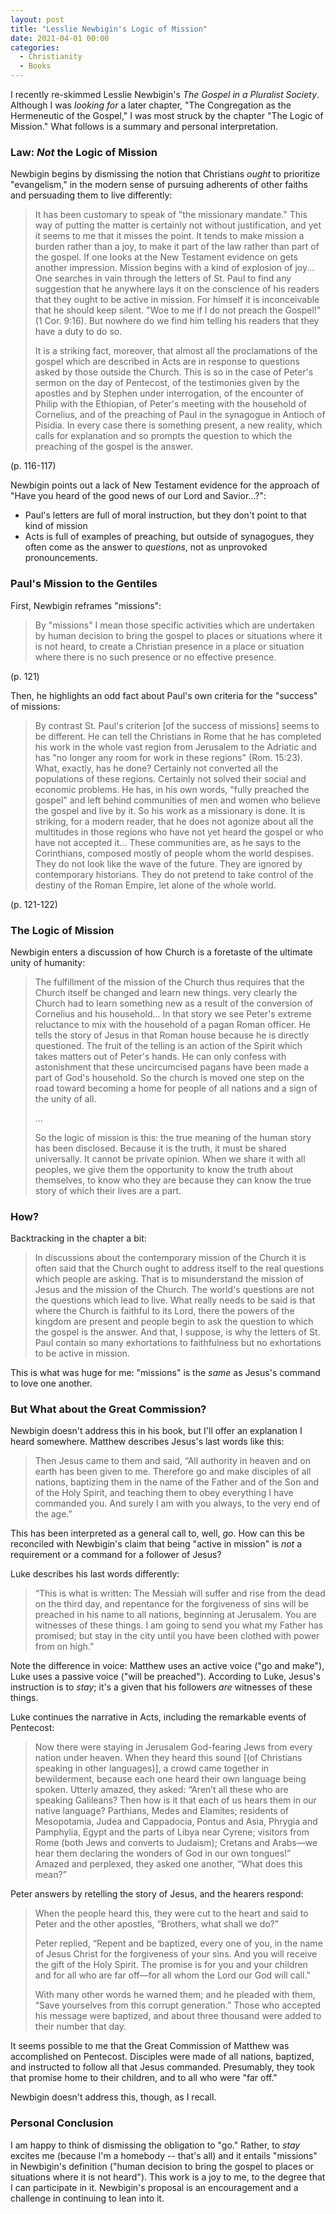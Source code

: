 ```yaml
---
layout: post
title: "Lesslie Newbigin's Logic of Mission"
date: 2021-04-01 00:00
categories:
  - Christianity
  - Books
---
```


I recently re-skimmed Lesslie Newbigin's _The Gospel in a Pluralist Society_. Although I was _looking for_ a later chapter, "The Congregation as the Hermeneutic of the Gospel," I was most struck by the chapter "The Logic of Mission." What follows is a summary and personal interpretation.

<!-- more -->

### Law: _Not_ the Logic of Mission

Newbigin begins by dismissing the notion that Christians _ought_ to prioritize "evangelism," in the modern sense of pursuing adherents of other faiths and persuading them to live differently:

> It has been customary to speak of "the missionary mandate." This way of putting the matter is certainly not without justification, and yet it seems to me that it misses the point. It tends to make mission a burden rather than a joy, to make it part of the law rather than part of the gospel. If one looks at the New Testament evidence on gets another impression. Mission begins with a kind of explosion of joy... One searches in vain through the letters of St. Paul to find any suggestion that he anywhere lays it on the conscience of his readers that they ought to be active in mission. For himself it is inconceivable that he should keep silent. "Woe to me if I do not preach the Gospel!" (1 Cor. 9:16). But nowhere do we find him telling his readers that they have a duty to do so.
>
> It is a striking fact, moreover, that almost all the proclamations of the gospel which are described in Acts are in response to questions asked by those outside the Church. This is so in the case of Peter's sermon on the day of Pentecost, of the testimonies given by the apostles and by Stephen under interrogation, of the encounter of Philip with the Ethiopian, of Peter's meeting with the household of Cornelius, and of the preaching of Paul in the synagogue in Antioch of Pisidia. In every case there is something present, a new reality, which calls for explanation and so prompts the question to which the preaching of the gospel is the answer.

(p. 116-117)

Newbigin points out a lack of New Testament evidence for the approach of "Have you heard of the good news of our Lord and Savior...?":

- Paul's letters are full of moral instruction, but they don't point to that kind of mission
- Acts is full of examples of preaching, but outside of synagogues, they often come as the answer to _questions_, not as unprovoked pronouncements.

### Paul's Mission to the Gentiles

First, Newbigin reframes "missions":

> By "missions" I mean those specific activities which are undertaken by human decision to bring the gospel to places or situations where it is not heard, to create a Christian presence in a place or situation where there is no such presence or no effective presence.

(p. 121)

Then, he highlights an odd fact about Paul's own criteria for the "success" of missions:

> By contrast St. Paul's criterion [of the success of missions] seems to be different. He can tell the Christians in Rome that he has completed his work in the whole vast region from Jerusalem to the Adriatic and has "no longer any room for work in these regions" (Rom. 15:23). What, exactly, has he done? Certainly not converted all the populations of these regions. Certainly not solved their social and economic problems. He has, in his own words, "fully preached the gospel" and left behind communities of men and women who believe the gospel and live by it. So his work as a missionary is done. It is striking, for a modern reader, that he does not agonize about all the multitudes in those regions who have not yet heard the gospel or who have not accepted it... These communities are, as he says to the Corinthians, composed mostly of people whom the world despises. They do not look like the wave of the future. They are ignored by contemporary historians. They do not pretend to take control of the destiny of the Roman Empire, let alone of the whole world.

(p. 121-122)

### The Logic of Mission

Newbigin enters a discussion of how Church is a foretaste of the ultimate unity of humanity:

> The fulfillment of the mission of the Church thus requires that the Church itself be changed and learn new things. very clearly the Church had to learn something new as a result of the conversion of Cornelius and his household... In that story we see Peter's extreme reluctance to mix with the household of a pagan Roman officer. He tells the story of Jesus in that Roman house because he is directly questioned. The fruit of the telling is an action of the Spirit which takes matters out of Peter's hands. He can only confess with astonishment that these uncircumcised pagans have been made a part of God's household. So the church is moved one step on the road toward becoming a home for people of all nations and a sign of the unity of all.
>
> ...
>
> So the logic of mission is this: the true meaning of the human story has been disclosed. Because it is the truth, it must be shared universally. It cannot be private opinion. When we share it with all peoples, we give them the opportunity to know the truth about themselves, to know who they are because they can know the true story of which their lives are a part.

### How?

Backtracking in the chapter a bit:

> In discussions about the contemporary mission of the Church it is often said that the Church ought to address itself to the real questions which people are asking. That is to misunderstand the mission of Jesus and the mission of the Church. The world's questions are not the questions which lead to live. What really needs to be said is that where the Church is faithful to its Lord, there the powers of the kingdom are present and people begin to ask the question to which the gospel is the answer. And that, I suppose, is why the letters of St. Paul contain so many exhortations to faithfulness but no exhortations to be active in mission.

This is what was huge for me: "missions" is the _same_ as Jesus's command to love one another.

### But What about the Great Commission?

Newbigin doesn't address this in his book, but I'll offer an explanation I heard somewhere. Matthew describes Jesus's last words like this:

> Then Jesus came to them and said, “All authority in heaven and on earth has been given to me. Therefore go and make disciples of all nations, baptizing them in the name of the Father and of the Son and of the Holy Spirit, and teaching them to obey everything I have commanded you. And surely I am with you always, to the very end of the age.”

This has been interpreted as a general call to, well, _go_. How can this be reconciled with Newbigin's claim that being "active in mission" is _not_ a requirement or a command for a follower of Jesus?

Luke describes his last words differently:

> “This is what is written: The Messiah will suffer and rise from the dead on the third day,  and repentance for the forgiveness of sins will be preached in his name to all nations, beginning at Jerusalem. You are witnesses of these things. I am going to send you what my Father has promised; but stay in the city until you have been clothed with power from on high.”

Note the difference in voice: Matthew uses an active voice ("go and make"), Luke uses a passive voice ("will be preached"). According to Luke, Jesus's instruction is to _stay_; it's a given that his followers _are_ witnesses of these things.

Luke continues the narrative in Acts, including the remarkable events of Pentecost:

> Now there were staying in Jerusalem God-fearing Jews from every nation under heaven. When they heard this sound [(of Christians speaking in other languages)], a crowd came together in bewilderment, because each one heard their own language being spoken. Utterly amazed, they asked: “Aren’t all these who are speaking Galileans? Then how is it that each of us hears them in our native language? Parthians, Medes and Elamites; residents of Mesopotamia, Judea and Cappadocia, Pontus and Asia, Phrygia and Pamphylia, Egypt and the parts of Libya near Cyrene; visitors from Rome (both Jews and converts to Judaism); Cretans and Arabs—we hear them declaring the wonders of God in our own tongues!” Amazed and perplexed, they asked one another, “What does this mean?”

Peter answers by retelling the story of Jesus, and the hearers respond:

> When the people heard this, they were cut to the heart and said to Peter and the other apostles, “Brothers, what shall we do?”
>
> Peter replied, “Repent and be baptized, every one of you, in the name of Jesus Christ for the forgiveness of your sins. And you will receive the gift of the Holy Spirit. The promise is for you and your children and for all who are far off—for all whom the Lord our God will call.”
>
> With many other words he warned them; and he pleaded with them, “Save yourselves from this corrupt generation.” Those who accepted his message were baptized, and about three thousand were added to their number that day.

It seems possible to me that the Great Commission of Matthew was accomplished on Pentecost. Disciples were made of all nations, baptized, and instructed to follow all that Jesus commanded. Presumably, they took that promise home to their children, and to all who were "far off."

Newbigin doesn't address this, though, as I recall.

### Personal Conclusion

I am happy to think of dismissing the obligation to "go." Rather, to _stay_ excites me (because I'm a homebody -- that's all) and it entails "missions" in Newbigin's definition ("human decision to bring the gospel to places or situations where it is not heard"). This work is a joy to me, to the degree that I can participate in it. Newbigin's proposal is an encouragement and a challenge in continuing to lean into it.
